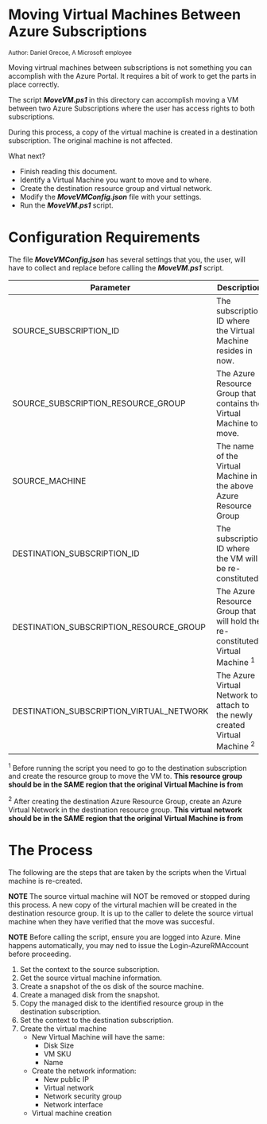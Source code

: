 # Moving Virtual Machines Between Azure Subscriptions
<sub>Author: Daniel Grecoe, A Microsoft employee</sub>

Moving virtrual machines between subscriptions is not something you can accomplish with the Azure Portal. It requires a bit of work to get the parts in place correctly. 

The script ***MoveVM.ps1*** in this directory can accomplish moving a VM between two Azure Subscriptions where the user has access rights to both subscriptions. 

During this process, a copy of the virtual machine is created in a destination subscription. The original machine is not affected.

What next?
- Finish reading this document.
- Identify a Virtual Machine you want to move and to where.
- Create the destination resource group and virtual network.
- Modify the ***MoveVMConfig.json*** file with your settings.
- Run the ***MoveVM.ps1*** script.

# Configuration Requirements
The file ***MoveVMConfig.json*** has several settings that you, the user, will have to collect and replace before calling the ***MoveVM.ps1*** script.

|Parameter|Description|
|-------------------|----------------------|
|SOURCE_SUBSCRIPTION_ID|The subscription ID where the Virtual Machine resides in now.|
|SOURCE_SUBSCRIPTION_RESOURCE_GROUP|The Azure Resource Group that contains the Virtual Machine to move.|
|SOURCE_MACHINE|The name of the Virtual Machine in the above Azure Resource Group|
|DESTINATION_SUBSCRIPTION_ID|The subscription ID where the VM will be re-constituted|
|DESTINATION_SUBSCRIPTION_RESOURCE_GROUP|The Azure Resource Group that will hold the re-constituted Virtual Machine <sup>1</sup>|
|DESTINATION_SUBSCRIPTION_VIRTUAL_NETWORK|The Azure Virtual Network to attach to the newly created Virtual Machine <sup>2</sup>|

<sup>1</sup> Before running the script you need to go to the destination subscription and create the resource group to move the VM to. <b>This resource group should be in the SAME region that the original Virtual Machine is from</b>

<sup>2</sup> After creating the destination Azure Resource Group, create an Azure Virtual Network in the destination resource group. <b>This virtual network should be in the SAME region that the original Virtual Machine is from</b>

# The Process
The following are the steps that are taken by the scripts when the Virtual machine is re-created. 

<b>NOTE</b> The source virtual machine will NOT be removed or stopped during this process. A new copy of the virtural machien will be created in the destination resource group. It is up to the caller to delete the source virtual machine when they have verified that the move was succesful. 

<b>NOTE</b> Before calling the script, ensure you are logged into Azure. Mine happens automatically, you may ned to issue the Login-AzureRMAccount before proceeding.

1. Set the context to the source subscription.
2. Get the source virtual machine information.
3. Create a snapshot of the os disk of the source machine.
4. Create a managed disk from the snapshot.
5. Copy the managed disk to the identified resource group in the destination subscription.
6. Set the context to the destination subscription.
7. Create the virtual machine
    - New Virtual Machine will have the same:
        - Disk Size
        - VM SKU
        - Name
    - Create the network information:
        - New public IP
        - Virtual network
        - Network security group    
        - Network interface
    - Virtual machine creation